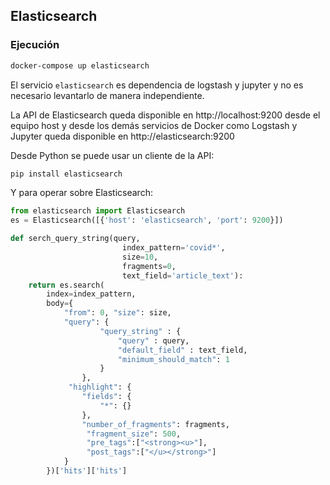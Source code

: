 ## Elasticsearch

### Ejecución

```bash
docker-compose up elasticsearch
```

El servicio `elasticsearch` es dependencia de logstash y jupyter y no es necesario levantarlo de manera independiente.

La API de Elasticsearch queda disponible en http://localhost:9200 desde el equipo host y desde los demás servicios de Docker como Logstash y Jupyter queda disponible en http://elasticsearch:9200

Desde Python se puede usar un cliente de la API:

```bash
pip install elasticsearch
```

Y para operar sobre Elasticsearch:

```python
from elasticsearch import Elasticsearch
es = Elasticsearch([{'host': 'elasticsearch', 'port': 9200}])

def serch_query_string(query,
                         index_pattern='covid*',
                         size=10,
                         fragments=0,
                         text_field='article_text'):
    return es.search(
        index=index_pattern,
        body={
            "from": 0, "size": size,         
            "query": {
                    "query_string" : {
                        "query" : query,
                        "default_field" : text_field,
                        "minimum_should_match": 1
                    }
                },
             "highlight": {
                "fields": {
                    "*": {}
                },
                "number_of_fragments": fragments,
                 "fragment_size": 500,
                 "pre_tags":["<strong><u>"],
                 "post_tags":["</u></strong>"]
            }
        })['hits']['hits']
```
